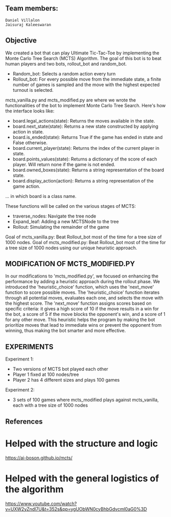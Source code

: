## Team members: 
    Daniel Villalon 
    Jaisuraj Kaleeswaran
    
## Objective

We created a bot that can play Ultimate Tic-Tac-Toe by implementing the Monte Carlo Tree Search (MCTS) Algorithm. The goal of this bot is to beat human players and two bots, rollout_bot and random_bot. 

- Random_bot: Selects a random action every turn
- Rollout_bot: For every possible move from the immediate state, a finite number of games is sampled and the move with the highest expected turnout is selected.
  

mcts_vanilla.py and mcts_modified.py are where we wrote the functionalities of the bot to implement Monte Carlo Tree Search. Here's how the interface looks like:

- board.legal_actions(state): Returns the moves available in the state.
- board.next_state(state): Returns a new state constructed by applying action in state.
- board.is_ended(state): Returns True if the game has ended in state and False otherwise.
- board.current_player(state): Returns the index of the current player in state.
- board.points_values(state): Returns a dictionary of the score of each player. Will return none if the game is not ended.
- board.owned_boxes(state): Returns a string representation of the board state.
- board.display_action(action): Returns a string representation of the game action.

... in which board is a class name.

These functions will be called on the various stages of MCTS:
- traverse_nodes: Navigate the tree node
- Expand_leaf: Adding a new MCTSNode to the tree
- Rollout: Simulating the remainder of the game

Goal of mcts_vanilla.py: Beat Rollout_bot most of the time for a tree size of 1000 nodes.
Goal of mcts_modified.py: Beat Rollout_bot most of the time for a tree size of 1000 nodes using our unique heuristic approach.

## MODIFICATION OF MCTS_MODIFIED.PY

In our modifications to 'mcts_modified.py', we focused on enhancing the performance by adding a heuristic approach during the rollout phase. We introduced the 'heuristic_choice' function, which uses the 'next_move' function to score possible moves. The 'heuristic_choice' function iterates through all potential moves, evaluates each one, and selects the move with the highest score. The 'next_move' function assigns scores based on specific criteria: it gives a high score of 10 if the move results in a win for the bot, a score of 5 if the move blocks the opponent's win, and a score of 1 for any other move. This heuristic helps the program by making the bot prioritize moves that lead to immediate wins or prevent the opponent from winning, thus making the bot smarter and more effective.

## EXPERIMENTS

Experiment 1: 
- Two versions of MCTS bot played each other
- Player 1 fixed at 100 nodes/tree
- Player 2 has 4 different sizes and plays 100 games

Experiment 2:
- 3 sets of 100 games where mcts_modified plays against mcts_vanilla, each with a tree size of 1000 nodes

## References

# Helped with the structure and logic
https://ai-boson.github.io/mcts/ 

# Helped with the general logistics of the algorithm
https://www.youtube.com/watch?v=UXW2yZndl7U&t=352s&pp=ygUObWN0cyBhbGdvcml0aG0%3D





